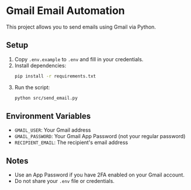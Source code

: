 # Gmail Email Automation

This project allows you to send emails using Gmail via Python.

## Setup

1. Copy `.env.example` to `.env` and fill in your credentials.
2. Install dependencies:
   ```sh
   pip install -r requirements.txt
   ```
3. Run the script:
   ```sh
   python src/send_email.py
   ```

## Environment Variables

- `GMAIL_USER`: Your Gmail address
- `GMAIL_PASSWORD`: Your Gmail App Password (not your regular password)
- `RECIPIENT_EMAIL`: The recipient's email address

## Notes

- Use an App Password if you have 2FA enabled on your Gmail account.
- Do not share your `.env` file or credentials.
